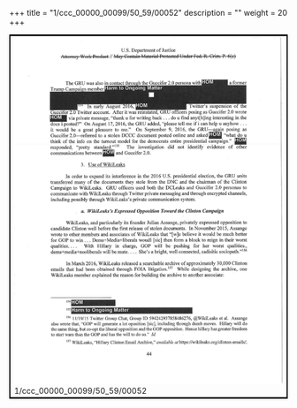+++
title = "1/ccc_00000_00099/50_59/00052"
description = ""
weight = 20
+++

<table style="border:2px solid black;max-width:800px;max-height:800px;" 
><tr><td>
<img class="center-fit-jpg"
src="/jpg_/jpg_mueller_report_searchable_052.jpg">
1/ccc_00000_00099/50_59/00052
</img></td></tr></table>
